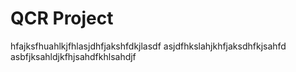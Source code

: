# QCR Project


hfajksfhuahlkjfhlasjdhfjakshfdkjlasdf
asjdfhkslahjkhfjaksdhfkjsahfd
asbfjksahldjkfhjsahdfkhlsahdjf
